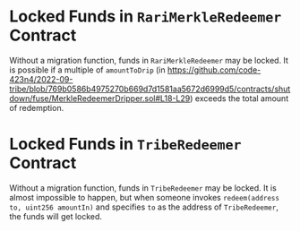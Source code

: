 # Locked Funds in `RariMerkleRedeemer` Contract

Without a migration function,  funds in `RariMerkleRedeemer` may be locked. It is possible  if a multiple of `amountToDrip` (in https://github.com/code-423n4/2022-09-tribe/blob/769b0586b4975270b669d7d1581aa5672d6999d5/contracts/shutdown/fuse/MerkleRedeemerDripper.sol#L18-L29) exceeds the total amount of redemption. 

# Locked Funds in `TribeRedeemer` Contract
Without a migration function,  funds in `TribeRedeemer` may be locked. It is almost impossible to happen, but when someone invokes `redeem(address to, uint256 amountIn)` and specifies `to` as the address of `TribeRedeemer`, the funds will get locked.

